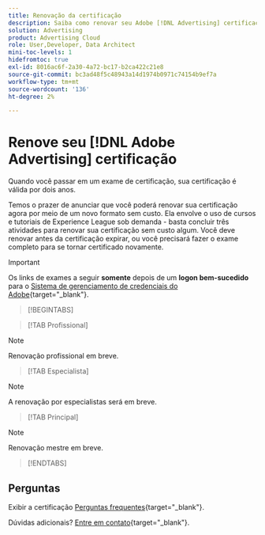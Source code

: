 ```yaml
---
title: Renovação da certificação
description: Saiba como renovar seu Adobe [!DNL Advertising] certificação antes de expirar.
solution: Advertising
product: Advertising Cloud
role: User,Developer, Data Architect
mini-toc-levels: 1
hidefromtoc: true
exl-id: 8016ac6f-2a30-4a72-bc17-b2ca422c21e8
source-git-commit: bc3ad48f5c48943a14d1974b0971c74154b9ef7a
workflow-type: tm+mt
source-wordcount: '136'
ht-degree: 2%

---
```


# Renove seu [!DNL Adobe Advertising] certificação

Quando você passar em um exame de certificação, sua certificação é válida por dois anos.

Temos o prazer de anunciar que você poderá renovar sua certificação agora por meio de um novo formato sem custo. Ela envolve o uso de cursos e tutoriais de Experience League sob demanda - basta concluir três atividades para renovar sua certificação sem custo algum. Você deve renovar antes da certificação expirar, ou você precisará fazer o exame completo para se tornar certificado novamente.

>[!IMPORTANT]
>
>Os links de exames a seguir **somente** depois de um **logon bem-sucedido** para o [Sistema de gerenciamento de credenciais do Adobe](https://www.certmetrics.com/adobe){target="_blank"}.

>[!BEGINTABS]

>[!TAB Profissional]

>[!NOTE]
>
>Renovação profissional em breve.

>[!TAB Especialista]

>[!NOTE]
>
>A renovação por especialistas será em breve.

>[!TAB Principal]

>[!NOTE]
>
>Renovação mestre em breve.

>[!ENDTABS]

## Perguntas

Exibir a certificação [Perguntas frequentes](https://experienceleague.adobe.com/docs/certification/certification/faq.html){target="_blank"}.

Dúvidas adicionais? [Entre em contato](mailto:certif@adobe.com){target="_blank"}.

